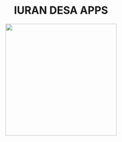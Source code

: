 <div align="center">

# IURAN DESA APPS

  <img src="./src/assets/logo.png" width="300" height="300" />

</div>
